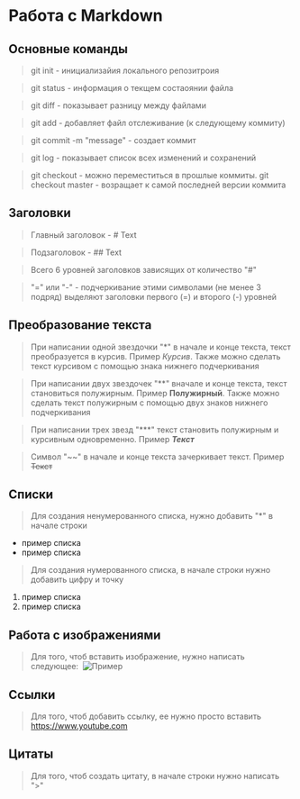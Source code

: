 # Работа с Markdown

## Основные команды

> git init - инициализайия локального репозитроия

> git status - информация о текщем состаоянии файла

> git diff - показывает разницу между файлами

> git add - добавляет файл отслеживание (к следующему коммиту)

> git commit -m "message" - создает коммит

> git log - показывает список всех изменений и сохранений

> git checkout - можно переместиться в прошлые коммиты.
git checkout master - возращает к самой последней версии коммита

## Заголовки

> Главный заголовок - # Text

> Подзаголовок - ## Text

> Всего 6 уровней заголовков зависящих от количество "#"

> "=" или "-" - подчеркивание этими символами (не менее 3 подряд) выделяют заголовки первого (=) и второго (-) уровней

## Преобразование текста

> При написании одной звездочки "*" в начале и конце текста, текст преобразуется в курсив. Пример *Курсив*. Также можно сделать текст курсивом с помощью знака нижнего подчеркивания

> При написании двух звездочек "**" вначале и конце текста, текст становиться полужирным. Пример **Полужирный**. Также можно сделать текст полужирным с помощью двух знаков нижнего подчеркивания

> При написании трех звезд "***" текст становить полужирным и курсивным одновременно. Пример ***Текст***

> Символ "~~" в начале и конце текста зачеркивает текст. Пример ~~Текст~~

## Списки

> Для создания ненумерованного списка, нужно добавить "*" в начале строки

* пример списка
* пример списка

> Для создания нумерованного списка, в начале строки нужно добавить цифру и точку

1. пример списка
2. пример списка

## Работа с изображениями

> Для того, чтоб вставить изображение, нужно написать следующее: ![]()
![Пример](%D0%B8%D0%B7%D0%BE%D0%B1%D1%80%D0%B0%D0%B6%D0%B5%D0%BD%D1%8C%D0%BA%D0%B0.jpg)

## Ссылки

> Для того, чтоб добавить ссылку, ее нужно просто вставить https://www.youtube.com

## Цитаты

> Для того, чтоб создать цитату, в начале строки нужно написать ">" 


